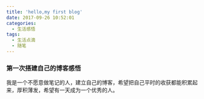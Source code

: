 ```yaml
---
title: 'hello,my first blog'
date: 2017-09-26 10:52:01
categories:
  - 生活感悟  
tags:
  - 生活点滴
  - 随笔
---
```


### 第一次搭建自己的博客感悟
我是一个不愿意做笔记的人，建立自己的博客，希望把自己平时的收获都能积累起来，厚积薄发，希望有一天成为一个优秀的人。

